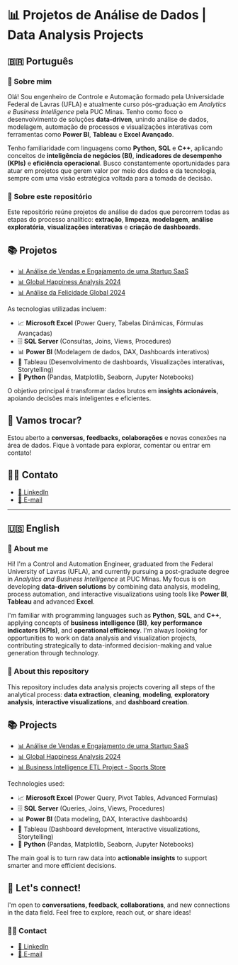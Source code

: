 # 📊 Projetos de Análise de Dados | Data Analysis Projects

## 🇧🇷 Português

### 👋 Sobre mim

Olá! Sou engenheiro de Controle e Automação formado pela Universidade Federal de Lavras (UFLA) e atualmente curso pós-graduação em *Analytics e Business Intelligence* pela PUC Minas. Tenho como foco o desenvolvimento de soluções **data-driven**, unindo análise de dados, modelagem, automação de processos e visualizações interativas com ferramentas como **Power BI**, **Tableau** e **Excel Avançado**.

Tenho familiaridade com linguagens como **Python**, **SQL** e **C++**, aplicando conceitos de **inteligência de negócios (BI)**, **indicadores de desempenho (KPIs)** e **eficiência operacional**. Busco constantemente oportunidades para atuar em projetos que gerem valor por meio dos dados e da tecnologia, sempre com uma visão estratégica voltada para a tomada de decisão.

### 📂 Sobre este repositório

Este repositório reúne projetos de análise de dados que percorrem todas as etapas do processo analítico: **extração**, **limpeza**, **modelagem**, **análise exploratória**, **visualizações interativas** e **criação de dashboards**.

## 📚 Projetos

- [📊 Análise de Vendas e Engajamento de uma Startup SaaS](./Projeto_SaaS_BI/1.Docs/Projeto_SaaS_BI.md)
- [📊 Global Happiness Analysis 2024](https://github.com/Joao-Nery1/Joao-Nery1/tree/main/Projeto_World_Happiness_2024/1.Docs/Projeto_World_Happiness_2024.md)
- [📊 Análise da Felicidade Global 2024](https://github.com/Joao-Nery1/Joao-Nery1/tree/main/Projeto_ETL_DW_Loja/Proejto_ETL_DW_LojaEsporte.md)

As tecnologias utilizadas incluem:

- 📈 **Microsoft Excel** (Power Query, Tabelas Dinâmicas, Fórmulas Avançadas)  
- 🗄️ **SQL Server** (Consultas, Joins, Views, Procedures)  
- 📊 **Power BI** (Modelagem de dados, DAX, Dashboards interativos)  
- 🎨 Tableau (Desenvolvimento de dashboards, Visualizações interativas, Storytelling)
- 🐍 **Python** (Pandas, Matplotlib, Seaborn, Jupyter Notebooks)

O objetivo principal é transformar dados brutos em **insights acionáveis**, apoiando decisões mais inteligentes e eficientes.

## 🤝 Vamos trocar?

Estou aberto a **conversas, feedbacks, colaborações** e novas conexões na área de dados. Fique à vontade para explorar, comentar ou entrar em contato!

## 👨‍💻 Contato

- [📎 LinkedIn](https://www.linkedin.com/in/joaobatistanery)
- [📧 E-mail](mailto:joaobatistasilvanery@gmail.com)

---

## 🇺🇸 English

### 👋 About me

Hi! I'm a Control and Automation Engineer, graduated from the Federal University of Lavras (UFLA), and currently pursuing a post-graduate degree in *Analytics and Business Intelligence* at PUC Minas. My focus is on developing **data-driven solutions** by combining data analysis, modeling, process automation, and interactive visualizations using tools like **Power BI**, **Tableau** and advanced **Excel**.

I'm familiar with programming languages such as **Python**, **SQL**, and **C++**, applying concepts of **business intelligence (BI)**, **key performance indicators (KPIs)**, and **operational efficiency**. I'm always looking for opportunities to work on data analysis and visualization projects, contributing strategically to data-informed decision-making and value generation through technology.

### 📂 About this repository

This repository includes data analysis projects covering all steps of the analytical process: **data extraction**, **cleaning**, **modeling**, **exploratory analysis**, **interactive visualizations**, and **dashboard creation**.

## 📚 Projects

- [📊 Análise de Vendas e Engajamento de uma Startup SaaS](./Projeto_SaaS_BI/1.Docs/Projeto_SaaS_BI.md)
- [📊 Global Happiness Analysis 2024](https://github.com/Joao-Nery1/Joao-Nery1/tree/main/Projeto_World_Happiness_2024/1.Docs/Projeto_World_Happiness_2024.md)
- [📊 Business Intelligence ETL Project - Sports Store](https://github.com/Joao-Nery1/Joao-Nery1/tree/main/Projeto_ETL_DW_Loja/Projeto_ETL_DW_LojaEsporte.md)

Technologies used:

- 📈 **Microsoft Excel** (Power Query, Pivot Tables, Advanced Formulas)  
- 🗄️ **SQL Server** (Queries, Joins, Views, Procedures)  
- 📊 **Power BI** (Data modeling, DAX, Interactive dashboards)
- 🎨 Tableau (Dashboard development, Interactive visualizations, Storytelling)
- 🐍 **Python** (Pandas, Matplotlib, Seaborn, Jupyter Notebooks)

The main goal is to turn raw data into **actionable insights** to support smarter and more efficient decisions.

## 🤝 Let's connect!

I'm open to **conversations, feedback, collaborations**, and new connections in the data field. Feel free to explore, reach out, or share ideas!

### 👨‍💻 Contact

- [📎 LinkedIn](https://www.linkedin.com/in/joaobatistanery)
- [📧 E-mail](mailto:joaobatistasilvanery@gmail.com)
